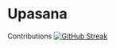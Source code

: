 # Upasana
Contributions
[![GitHub Streak](https://streak-stats.demolab.com/?user=Upasana-Roy)](https://git.io/streak-stats)
